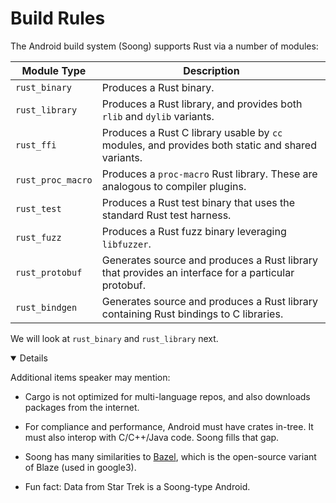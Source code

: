 # Build Rules

The Android build system (Soong) supports Rust via a number of modules:

| Module Type       | Description                                                                                        |
| ----------------- | -------------------------------------------------------------------------------------------------- |
| `rust_binary`     | Produces a Rust binary.                                                                            |
| `rust_library`    | Produces a Rust library, and provides both `rlib` and `dylib` variants.                            |
| `rust_ffi`        | Produces a Rust C library usable by `cc` modules, and provides both static and shared variants.    |
| `rust_proc_macro` | Produces a `proc-macro` Rust library. These are analogous to compiler plugins.                     |
| `rust_test`       | Produces a Rust test binary that uses the standard Rust test harness.                              |
| `rust_fuzz`       | Produces a Rust fuzz binary leveraging `libfuzzer`.                                                |
| `rust_protobuf`   | Generates source and produces a Rust library that provides an interface for a particular protobuf. |
| `rust_bindgen`    | Generates source and produces a Rust library containing Rust bindings to C libraries.              |

We will look at `rust_binary` and `rust_library` next.

<details open='true'>

Additional items speaker may mention:

- Cargo is not optimized for multi-language repos, and also downloads packages
  from the internet.

- For compliance and performance, Android must have crates in-tree. It must also
  interop with C/C++/Java code. Soong fills that gap.

- Soong has many similarities to [Bazel](https://bazel.build/), which is the
  open-source variant of Blaze (used in google3).

- Fun fact: Data from Star Trek is a Soong-type Android.

</details>
